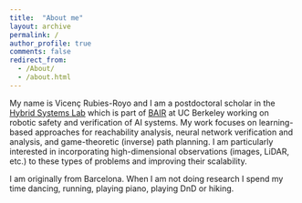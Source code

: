 ```yaml
---
title:  "About me"
layout: archive
permalink: /
author_profile: true
comments: false
redirect_from:
  - /About/
  - /about.html
---
```


My name is Vicenç Rubies-Royo and I am a postdoctoral scholar in the [Hybrid Systems Lab](http://hybrid.eecs.berkeley.edu/) which is part of [BAIR](https://bair.berkeley.edu/) at UC Berkeley working on robotic safety and verification of AI systems. My work focuses on learning-based approaches for reachability analysis, neural network verification and analysis, and game-theoretic (inverse) path planning. I am particularly interested in incorporating high-dimensional observations (images, LiDAR, etc.) to these types of problems and improving their scalability.

I am originally from Barcelona. When I am not doing research I spend my time dancing, running, playing piano, playing DnD or hiking.